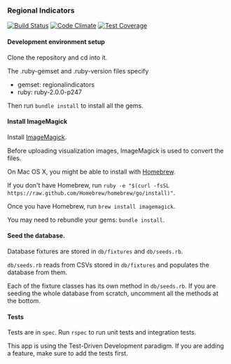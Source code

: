 ### Regional Indicators

[![Build Status](https://travis-ci.org/MAPC/regionalindicators.svg?branch=master)](https://travis-ci.org/MAPC/regionalindicators) [![Code Climate](https://codeclimate.com/github/MAPC/regionalindicators/badges/gpa.svg)](https://codeclimate.com/github/MAPC/regionalindicators) [![Test Coverage](https://codeclimate.com/github/MAPC/regionalindicators/badges/coverage.svg)](https://codeclimate.com/github/MAPC/regionalindicators)

#### Development environment setup

Clone the repository and cd into it.

The .ruby-gemset and .ruby-version files specify

+ gemset: regionalindicators
+ ruby: ruby-2.0.0-p247

Then run `bundle install` to install all the gems.

#### Install ImageMagick

Install [ImageMagick](http://www.imagemagick.org/).

Before uploading visualization images, ImageMagick is used to convert the files.

On Mac OS X, you might be able to install with [Homebrew](http://brew.sh/).

If you don't have Homebrew, run `ruby -e "$(curl -fsSL https://raw.github.com/Homebrew/homebrew/go/install)"`.

Once you have Homebrew, run `brew install imagemagick`.

You may need to rebundle your gems: `bundle install`.

#### Seed the database.

Database fixtures are stored in `db/fixtures` and `db/seeds.rb`.

`db/seeds.rb` reads from CSVs stored in `db/fixtures` and populates the database from them.

Each of the fixture classes has its own method in `db/seeds.rb`. If you are seeding the whole database from scratch, uncomment all the methods at the bottom.


#### Tests

Tests are in `spec`. Run `rspec` to run unit tests and integration tests.

This app is using the Test-Driven Development paradigm. If you are adding a feature, make sure to add the tests first.
